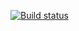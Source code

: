 [![Build status](https://ci.appveyor.com/api/projects/status/fpf29i4p643o7y98?svg=true)](https://ci.appveyor.com/project/Masshher/postmanechotest)
